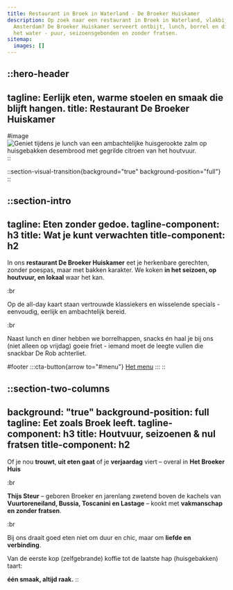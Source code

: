 ```yaml
---
title: Restaurant in Broek in Waterland - De Broeker Huiskamer
description: Op zoek naar een restaurant in Broek in Waterland, vlakbij
  Amsterdam? De Broeker Huiskamer serveert ontbijt, lunch, borrel en diner aan
  het water - puur, seizoensgebonden en zonder fratsen.
sitemap:
  images: []
---
```


::hero-header
---
tagline: Eerlijk eten, warme stoelen en smaak die blijft hangen.
title: Restaurant De Broeker Huiskamer
---
#image
![Geniet tijdens je lunch van een ambachtelijke huisgerookte zalm op huisgebakken desembrood met gegrilde citroen van het houtvuur.](/20250310_BROEKERHUIS_REGENTESSEKAMER_354_optimized.jpg)
::

::section-visual-transition{background="true" background-position="full"}
::

::section-intro
---
tagline: Eten zonder gedoe.
tagline-component: h3
title: Wat je kunt verwachten
title-component: h2
---
In ons **restaurant De Broeker Huiskamer** eet je herkenbare gerechten, zonder poespas, maar met bakken karakter.
We koken **in het seizoen, op houtvuur, en lokaal** waar het kan.

:br

 

Op de all-day kaart staan vertrouwde klassiekers en wisselende specials - eenvoudig, eerlijk en ambachtelijk bereid.

:br

 

Naast lunch en diner hebben we borrelhappen, snacks én haal je bij ons (niet alleen op vrijdag) goeie friet - iemand moet de leegte vullen die snackbar De Rob achterliet.

#footer
  :::cta-button{arrow to="#menu"}
  [Het menu](#)
  :::
::

::section-two-columns
---
background: "true"
background-position: full
tagline: Eet zoals Broek leeft.
tagline-component: h3
title: Houtvuur, seizoenen & nul fratsen
title-component: h2
---
Of je nou **trouwt**, **uit eten gaat** of je **verjaardag** viert – overal in **Het Broeker Huis**

:br

 

**Thijs Steur** – geboren Broeker en jarenlang zwetend boven de kachels van **Vuurtoreneiland, Bussia, Toscanini en Lastage** – kookt met **vakmanschap en zonder fratsen**.

:br

 

Bij ons draait goed eten niet om duur en chic, maar om **liefde en verbinding**.

Van de eerste kop (zelfgebrande) koffie tot de laatste hap (huisgebakken) taart:

**één smaak, altijd raak.**
::
